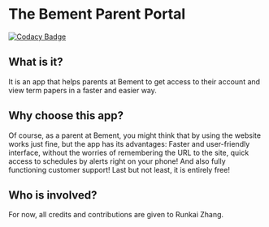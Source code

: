 # The Bement Parent Portal

[![Codacy Badge](https://api.codacy.com/project/badge/Grade/da78dd7dcbdc4df99f01b0fbb4af97d9)](https://app.codacy.com/app/1105420698/Bement-Parent-Portal?utm_source=github.com&utm_medium=referral&utm_content=Runkai-Zhang/Bement-Parent-Portal&utm_campaign=Badge_Grade_Dashboard)

## What is it?
It is an app that helps parents at Bement to get access to their account and view term papers in a faster and easier way. 

## Why choose this app?
Of course, as a parent at Bement, you might think that by using the website works just fine, but the app has its advantages: Faster and user-friendly interface, without the worries of remembering the URL to the site, quick access to schedules by alerts right on your phone! And also fully functioning customer support! Last but not least, it is entirely free!

## Who is involved?
For now, all credits and contributions are given to Runkai Zhang.
